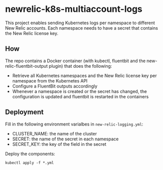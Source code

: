 # newrelic-k8s-multiaccount-logs

This project enables sending Kubernetes logs per namespace to different New Relic accounts. Each namespace needs to have a secret that contains the New Relic license key.

## How

The repo contains a Docker container (with kubectl, fluentbit and the new-relic-fluentbit-output plugin) that does the following:

 * Retrieve all Kubernetes namespaces and the New Relic license key per namespace from the Kubernetes API
 * Configure a FluentBit outputs accordingly
 * Whenever a namespace is created or the secret has changed, the configuration is updated and fluentbit is restarted in the containers

## Deployment

Fill in the following environment varialbes in `new-relic-logging.yml`:

 * CLUSTER_NAME: the name of the cluster
 * SECRET: the name of the secret in each namespace
 * SECRET_KEY: the key of the field in the secret
 
Deploy the components:

```
kubectl apply -f *.yml
```
